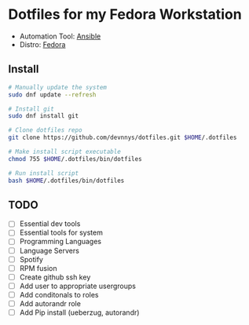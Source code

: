 # Dotfiles for my Fedora Workstation
- Automation Tool: [Ansible](https://github.com/ansible/ansible)
- Distro: [Fedora](https://alt.fedoraproject.org/)

## Install
```bash
# Manually update the system
sudo dnf update --refresh

# Install git
sudo dnf install git

# Clone dotfiles repo
git clone https://github.com/devnnys/dotfiles.git $HOME/.dotfiles

# Make install script executable
chmod 755 $HOME/.dotfiles/bin/dotfiles

# Run install script
bash $HOME/.dotfiles/bin/dotfiles
```

## TODO
- [ ] Essential dev tools
- [ ] Essential tools for system
- [ ] Programming Languages
- [ ] Language Servers
- [ ] Spotify
- [ ] RPM fusion
- [ ] Create github ssh key
- [ ] Add user to appropriate usergroups
- [ ] Add conditonals to roles
- [ ] Add autorandr role
- [ ] Add Pip install (ueberzug, autorandr)
